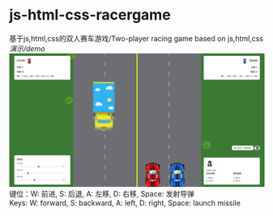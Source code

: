 # js-html-css-racergame
基于js,html,css的双人赛车游戏/Two-player racing game based on js,html,css<br>
<em>演示/demo</em>
![Raw GitHub Image](https://raw.githubusercontent.com/ikun9527z/js-html-css-racergame/master/DemoPictures.png)
键位：W: 前进, S: 后退, A: 左移, D: 右移, Space: 发射导弹<br>
Keys: W: forward, S: backward, A: left, D: right, Space: launch missile
